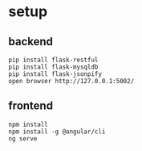 # setup
## backend
```
pip install flask-restful
pip install flask-mysqldb
pip install flask-jsonpify
open browser http://127.0.0.1:5002/
```
## frontend
```
npm install
npm install -g @angular/cli
ng serve
```
